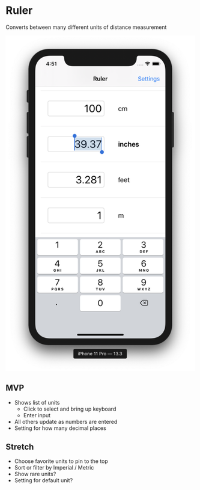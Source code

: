 # Ruler

Converts between many different units of distance measurement

![app screenshot](hero.png)

## MVP

* Shows list of units
    * Click to select and bring up keyboard
    * Enter input
* All others update as numbers are entered
* Setting for how many decimal places


## Stretch

* Choose favorite units to pin to the top
* Sort or filter by Imperial / Metric
* Show rare units?
* Setting for default unit?
